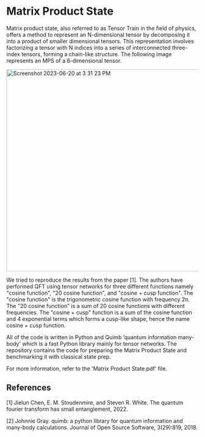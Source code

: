 # Matrix Product State 
Matrix product state, also referred to as Tensor Train in the field of physics, offers a method to represent an N-dimensional tensor by decomposing it into a product of smaller dimensional tensors. This representation involves factorizing a tensor with N indices into a series of interconnected three-index tensors, forming a chain-like structure. The following image represents an MPS of a 6-dimensional tensor.

<img width="529" alt="Screenshot 2023-06-20 at 3 31 23 PM" src="https://github.com/PAYAL980/Matrix-Product-States-Preparation-/assets/71563541/2c645e1f-e730-48c4-ac36-ac71c251f524"> 

We tried to reproduce the results from the paper [1]. The authors have performed QFT using tensor networks for three different functions namely "cosine function", "20 cosine function", and "cosine + cusp function". The "cosine function" is the trigonometric cosine function with frequency 2π. The "20 cosine function" is a sum of 20 cosine functions with different frequencies. The "cosine + cusp" function is a sum of the cosine function and 4 exponential terms which forms a cusp-like shape, hence the name cosine + cusp function.

All of the code is written in Python and Quimb ’quantum information many-body' which is a fast Python library mainly for tensor networks. The repository contains the code for preparing the Matrix Product State and benchmarking it with classical state prep.

For more information, refer to the 'Matrix Product State.pdf' file.

## References
[1] Jielun Chen, E. M. Stoudenmire, and Steven R. White. The quantum fourier transform has small entanglement, 2022.

[2] Johnnie Gray. quimb: a python library for quantum information and many-body calculations. Journal of Open Source Software, 3(29):819, 2018.
